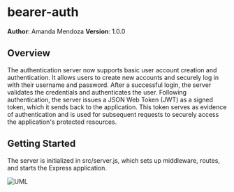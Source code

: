 # bearer-auth

**Author**: Amanda Mendoza
**Version**: 1.0.0 

## Overview
The authentication server now supports basic user account creation and authentication. It allows users to create new accounts and securely log in with their username and password. After a successful login, the server validates the credentials and authenticates the user. Following authentication, the server issues a JSON Web Token (JWT) as a signed token, which it sends back to the application. This token serves as evidence of authentication and is used for subsequent requests to securely access the application's protected resources.

## Getting Started
The server is initialized in src/server.js, which sets up middleware, routes, and starts the Express application.

![UML](./Screenshot%202024-05-12%20at%205.49.26 PM.png)